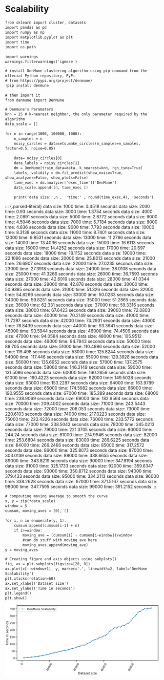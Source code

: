 Scalability
===========

``` {.python}
from sklearn import cluster, datasets
import pandas as pd
import numpy as np
import matplotlib.pyplot as plt
import time
import os.path

import warnings
warnings.filterwarnings('ignore')
```

``` {.python}
# install DenMune clustering algorithm using pip command from the offecial Python repository, PyPi
# from https://pypi.org/project/denmune/
!pip install denmune

# then import it
from denmune import DenMune
```

``` {.python}
# Denmune's Paramaters
knn = 25 # k-nearest neighbor, the only parameter required by the algorithm
data_scale = []

for n in range(1000, 100000, 1000):
    n_samples = n
    noisy_circles = datasets.make_circles(n_samples=n_samples, factor=0.5, noise=0.05)

    data= noisy_circles[0]
    data_labels = noisy_circles[1]
    dm = DenMune(train_data=data, k_nearest=knn, rgn_tsne=True)
    labels, validity = dm.fit_predict(show_noise=True, show_analyzer=False, show_plots=False)
    time_exec = dm.analyzer['exec_time']['DenMune']
    data_scale.append([n, time_exec ])

    print('data size:',n ,  'time:' , round(time_exec,4), 'seconds')
```

::: {.parsed-literal}
data size: 1000 time: 0.4518 seconds data size: 2000 time: 0.93 seconds
data size: 3000 time: 1.3754 seconds data size: 4000 time: 2.0891
seconds data size: 5000 time: 2.8772 seconds data size: 6000 time:
4.5046 seconds data size: 7000 time: 5.7184 seconds data size: 8000
time: 4.836 seconds data size: 9000 time: 7.793 seconds data size: 10000
time: 8.3138 seconds data size: 11000 time: 8.7401 seconds data size:
12000 time: 9.8531 seconds data size: 13000 time: 11.2796 seconds data
size: 14000 time: 13.4036 seconds data size: 15000 time: 16.6113 seconds
data size: 16000 time: 14.4252 seconds data size: 17000 time: 20.697
seconds data size: 18000 time: 18.1152 seconds data size: 19000 time:
22.1096 seconds data size: 20000 time: 25.8013 seconds data size: 21000
time: 26.6907 seconds data size: 22000 time: 27.0235 seconds data size:
23000 time: 27.3918 seconds data size: 24000 time: 38.0108 seconds data
size: 25000 time: 41.3266 seconds data size: 26000 time: 36.7593 seconds
data size: 27000 time: 42.6916 seconds data size: 28000 time: 41.0344
seconds data size: 29000 time: 42.878 seconds data size: 30000 time:
50.9385 seconds data size: 31000 time: 51.326 seconds data size: 32000
time: 54.6266 seconds data size: 33000 time: 50.0233 seconds data size:
34000 time: 59.8251 seconds data size: 35000 time: 51.2865 seconds data
size: 36000 time: 62.331 seconds data size: 37000 time: 59.3316 seconds
data size: 38000 time: 67.6423 seconds data size: 39000 time: 72.0803
seconds data size: 40000 time: 70.2149 seconds data size: 41000 time:
71.7297 seconds data size: 42000 time: 74.2931 seconds data size: 43000
time: 76.8439 seconds data size: 44000 time: 93.3641 seconds data size:
45000 time: 93.5944 seconds data size: 46000 time: 74.4506 seconds data
size: 47000 time: 94.0584 seconds data size: 48000 time: 105.9512
seconds data size: 49000 time: 94.7943 seconds data size: 50000 time:
88.705 seconds data size: 51000 time: 110.4996 seconds data size: 52000
time: 119.498 seconds data size: 53000 time: 125.8244 seconds data size:
54000 time: 117.446 seconds data size: 55000 time: 129.3928 seconds data
size: 56000 time: 135.6952 seconds data size: 57000 time: 137.2575
seconds data size: 58000 time: 146.3149 seconds data size: 59000 time:
131.5086 seconds data size: 60000 time: 160.2656 seconds data size:
61000 time: 160.4223 seconds data size: 62000 time: 149.5028 seconds
data size: 63000 time: 153.2287 seconds data size: 64000 time: 163.9789
seconds data size: 65000 time: 174.5982 seconds data size: 66000 time:
190.9555 seconds data size: 67000 time: 185.289 seconds data size: 68000
time: 238.9069 seconds data size: 69000 time: 182.9564 seconds data
size: 70000 time: 209.4002 seconds data size: 71000 time: 243.5443
seconds data size: 72000 time: 208.053 seconds data size: 73000 time:
220.6103 seconds data size: 74000 time: 217.0223 seconds data size:
75000 time: 223.4226 seconds data size: 76000 time: 233.5772 seconds
data size: 77000 time: 238.5042 seconds data size: 78000 time: 245.0213
seconds data size: 79000 time: 221.3705 seconds data size: 80000 time:
244.24 seconds data size: 81000 time: 274.9946 seconds data size: 82000
time: 253.6804 seconds data size: 83000 time: 286.6225 seconds data
size: 84000 time: 266.2466 seconds data size: 85000 time: 317.2572
seconds data size: 86000 time: 325.8073 seconds data size: 87000 time:
303.0139 seconds data size: 88000 time: 338.6655 seconds data size:
89000 time: 343.8219 seconds data size: 90000 time: 347.6194 seconds
data size: 91000 time: 325.1733 seconds data size: 92000 time: 359.6347
seconds data size: 93000 time: 350.8712 seconds data size: 94000 time:
379.433 seconds data size: 95000 time: 334.2113 seconds data size: 96000
time: 338.2628 seconds data size: 97000 time: 371.5167 seconds data
size: 98000 time: 347.7595 seconds data size: 99000 time: 391.2152
seconds
:::

``` {.python}
# compouting moving average to smooth the curve
x, y = zip(*data_scale)
window = 5
cumsum, moving_aves = [0], []

for i, n in enumerate(y, 1):
    cumsum.append(cumsum[i-1] + n)
    if i>=window:
        moving_ave = (cumsum[i] - cumsum[i-window])/window
        #can do stuff with moving_ave here
        moving_aves.append(moving_ave)
y = moving_aves        
```

``` {.python}
# Creating figure and axis objects using subplots()
fig, ax = plt.subplots(figsize=[20, 8])
ax.plot(x[:-window+1], y, marker='.', linewidth=2, label='DenMune Scalability')
plt.xticks(rotation=60)
ax.set_xlabel('Dataset size')
ax.set_ylabel('Time in seconds')
plt.legend()
plt.show()
```

![image](images/scalability/output_5_0.png)
